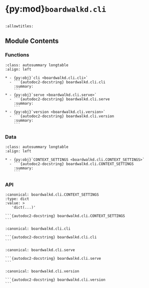 # {py:mod}`boardwalkd.cli`

```{py:module} boardwalkd.cli
```

```{autodoc2-docstring} boardwalkd.cli
:allowtitles:
```

## Module Contents

### Functions

````{list-table}
:class: autosummary longtable
:align: left

* - {py:obj}`cli <boardwalkd.cli.cli>`
  - ```{autodoc2-docstring} boardwalkd.cli.cli
    :summary:
    ```
* - {py:obj}`serve <boardwalkd.cli.serve>`
  - ```{autodoc2-docstring} boardwalkd.cli.serve
    :summary:
    ```
* - {py:obj}`version <boardwalkd.cli.version>`
  - ```{autodoc2-docstring} boardwalkd.cli.version
    :summary:
    ```
````

### Data

````{list-table}
:class: autosummary longtable
:align: left

* - {py:obj}`CONTEXT_SETTINGS <boardwalkd.cli.CONTEXT_SETTINGS>`
  - ```{autodoc2-docstring} boardwalkd.cli.CONTEXT_SETTINGS
    :summary:
    ```
````

### API

````{py:data} CONTEXT_SETTINGS
:canonical: boardwalkd.cli.CONTEXT_SETTINGS
:type: dict
:value: >
   'dict(...)'

```{autodoc2-docstring} boardwalkd.cli.CONTEXT_SETTINGS
```

````

````{py:function} cli()
:canonical: boardwalkd.cli.cli

```{autodoc2-docstring} boardwalkd.cli.cli
```
````

````{py:function} serve(auth_expire_days: float, auth_method: str, develop: bool, host_header_pattern: str, owner: str | None, port: int | None, slack_error_webhook_url: str, slack_webhook_url: str, slack_app_token: str | None, slack_bot_token: str | None, slack_slash_command_prefix: str, tls_crt: str | None, tls_key: str | None, tls_port: int | None, url: str)
:canonical: boardwalkd.cli.serve

```{autodoc2-docstring} boardwalkd.cli.serve
```
````

````{py:function} version()
:canonical: boardwalkd.cli.version

```{autodoc2-docstring} boardwalkd.cli.version
```
````
